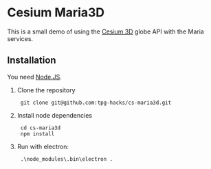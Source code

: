 Cesium Maria3D
==============

This is a small demo of using the [Cesium 3D](https://cesiumjs.org/index.html) globe API with the Maria services.

Installation
------------

You need [Node.JS](http://nodejs.org).

1. Clone the repository

        git clone git@github.com:tpg-hacks/cs-maria3d.git

2. Install node dependencies

        cd cs-maria3d
        npm install

3. Run with electron:

        .\node_modules\.bin\electron .
